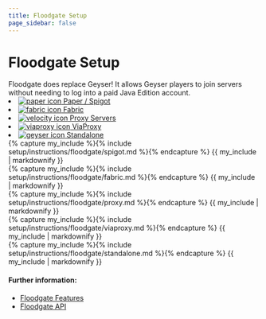 ```yaml
---
title: Floodgate Setup
page_sidebar: false
---
```


# Floodgate Setup

<div class="alert alert-warning" role="alert">
	Floodgate does replace Geyser! It allows Geyser players to join servers without needing to log into a paid Java Edition account. <br>
</div>

<div class="nav nav-tabs setup-tabs" role="tablist" aria-label="Setup Options">
    <li class="nav-item" role="presentation">
        <a class="nav-link active" href="#" data-bs-toggle="tab" data-bs-target="#spigot-option" type="button" role="tab" aria-controls="spigot-option" aria-selected="false"><img src="{{ '/img/icons/paper.png' | relative_url }}" alt="paper icon"> Paper / Spigot</a>
    </li>
    <li class="nav-item" role="presentation">
        <a class="nav-link" href="#" data-bs-toggle="tab" data-bs-target="#fabric-option" type="button" role="tab" aria-controls="fabric-option" aria-selected="false"><img src="{{ '/img/icons/fabric.png' | relative_url }}" alt="fabric icon"> Fabric</a>
    </li>
    <li class="nav-item" role="presentation">
        <a class="nav-link" href="#" data-bs-toggle="tab" data-bs-target="#proxy-option" type="button" role="tab" aria-controls="proxy-option" aria-selected="false"><img src="{{ '/img/icons/velocity.svg' | relative_url }}" alt="velocity icon"> Proxy Servers</a>
    </li>
    <li class="nav-item" role="presentation">
        <a class="nav-link" href="#" data-bs-toggle="tab" data-bs-target="#viaproxy-option" type="button" role="tab" aria-controls="viaproxy-option" aria-selected="false"><img src="{{ '/img/icons/viaproxy.png' | relative_url }}" alt="viaproxy icon"> ViaProxy</a>
    </li>
    <li class="nav-item" role="presentation">
        <a class="nav-link" href="#" data-bs-toggle="tab" data-bs-target="#standalone-option" type="button" role="tab" aria-controls="standalone-option" aria-selected="false"><img src="{{ '/img/icons/geyser.png' | relative_url }}" alt="geyser icon"> Standalone</a>
    </li>
  </div>

  <div class="tab-content mt-4">
    <div id="spigot-option" class="tab-pane fade show active" role="tabpanel">
        {% capture my_include %}{% include setup/instructions/floodgate/spigot.md %}{% endcapture %}
        {{ my_include | markdownify }}
    </div>
    <div id="fabric-option" class="tab-pane fade" role="tabpanel">
        {% capture my_include %}{% include setup/instructions/floodgate/fabric.md %}{% endcapture %}
        {{ my_include | markdownify }}
    </div>
    <div id="proxy-option" class="tab-pane fade" role="tabpanel">
        {% capture my_include %}{% include setup/instructions/floodgate/proxy.md %}{% endcapture %}
        {{ my_include | markdownify }}
    </div>
    <div id="viaproxy-option" class="tab-pane fade" role="tabpanel">
        {% capture my_include %}{% include setup/instructions/floodgate/viaproxy.md %}{% endcapture %}
        {{ my_include | markdownify }}
    </div>
    <div id="standalone-option" class="tab-pane fade" role="tabpanel">
        {% capture my_include %}{% include setup/instructions/floodgate/standalone.md %}{% endcapture %}
        {{ my_include | markdownify }}
    </div>
</div>

<h4 class="mt-4">Further information:</h4>
<ul>
  <li><a href="/floodgate/features/">Floodgate Features</a></li>
  <li><a href="/floodgate/api/">Floodgate API</a></li>
</ul>
